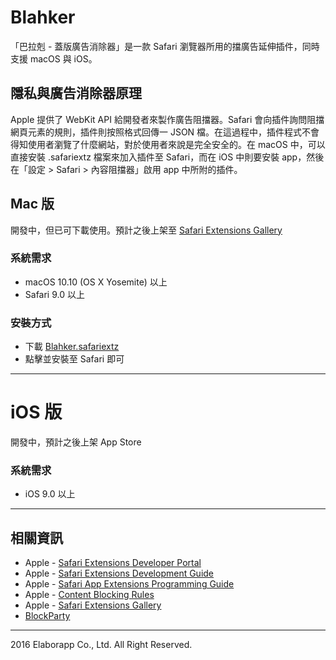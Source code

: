 # Blahker
「巴拉剋 - 蓋版廣告消除器」是一款 Safari 瀏覽器所用的擋廣告延伸插件，同時支援 macOS 與 iOS。

## 隱私與廣告消除器原理

Apple 提供了 WebKit API 給開發者來製作廣告阻擋器。Safari 會向插件詢問阻擋網頁元素的規則，插件則按照格式回傳一 JSON 檔。在這過程中，插件程式不會得知使用者瀏覽了什麼網站，對於使用者來說是完全安全的。在 macOS 中，可以直接安裝 .safariextz 檔案來加入插件至 Safari，而在 iOS 中則要安裝 app，然後在「設定 > Safari > 內容阻擋器」啟用 app 中所附的插件。

## Mac 版

開發中，但已可下載使用。預計之後上架至 [Safari Extensions Gallery](https://safari-extensions.apple.com)

### 系統需求
- macOS 10.10 (OS X Yosemite) 以上
- Safari 9.0 以上

### 安裝方式
- 下載 [Blahker.safariextz](https://github.com/ethanhuang13/blahker/blob/master/Blahker.safariextz)
- 點擊並安裝至 Safari 即可

---
# iOS 版

開發中，預計之後上架 App Store

### 系統需求
- iOS 9.0 以上

---
## 相關資訊

- Apple - [Safari Extensions Developer Portal](https://developer.apple.com/safari/extensions/)
- Apple - [Safari Extensions Development Guide](https://developer.apple.com/library/content/documentation/Tools/Conceptual/SafariExtensionGuide/Introduction/Introduction.html)
- Apple - [Safari App Extensions Programming Guide](https://developer.apple.com/library/prerelease/content/documentation/NetworkingInternetWeb/Conceptual/SafariAppExtension_PG/)
- Apple - [Content Blocking Rules](https://developer.apple.com/library/content/documentation/Extensions/Conceptual/ContentBlockingRules/CreatingRules/CreatingRules.html#//apple_ref/doc/uid/TP40016265-CH2-SW1)
- Apple - [Safari Extensions Gallery](https://safari-extensions.apple.com)
- [BlockParty](https://github.com/krishkumar/BlockParty)

---

2016 Elaborapp Co., Ltd. All Right Reserved.

